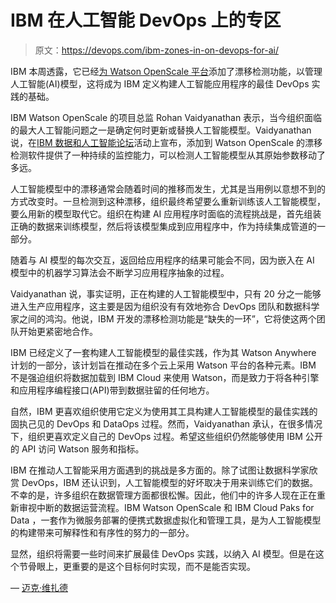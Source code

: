 # IBM 在人工智能 DevOps 上的专区

> 原文：<https://devops.com/ibm-zones-in-on-devops-for-ai/>

IBM 本周透露，它已经[为 Watson OpenScale 平台](https://newsroom.ibm.com/2019-10-21-IBM-Advances-Watson-Anywhere-with-New-Clients-and-Innovations-Designed-to-Make-it-Even-Easier-to-Scale-AI-Across-Any-Cloud)添加了漂移检测功能，以管理人工智能(AI)模型，这将成为 IBM 定义构建人工智能应用程序的最佳 DevOps 实践的基础。

IBM Watson OpenScale 的项目总监 Rohan Vaidyanathan 表示，当今组织面临的最大人工智能问题之一是确定何时更新或替换人工智能模型。Vaidyanathan 说，在[IBM 数据和人工智能论坛](https://www.ibm.com/events/F59U49ES)活动上宣布，添加到 Watson OpenScale 的漂移检测软件提供了一种持续的监控能力，可以检测人工智能模型从其原始参数移动了多远。

人工智能模型中的漂移通常会随着时间的推移而发生，尤其是当用例以意想不到的方式改变时。一旦检测到这种漂移，组织最终希望要么重新训练该人工智能模型，要么用新的模型取代它。组织在构建 AI 应用程序时面临的流程挑战是，首先组装正确的数据来训练模型，然后将该模型集成到应用程序中，作为持续集成管道的一部分。

随着与 AI 模型的每次交互，返回给应用程序的结果可能会不同，因为嵌入在 AI 模型中的机器学习算法会不断学习应用程序抽象的过程。

Vaidyanathan 说，事实证明，正在构建的人工智能模型中，只有 20 分之一能够进入生产应用程序，这主要是因为组织没有有效地弥合 DevOps 团队和数据科学家之间的鸿沟。他说，IBM 开发的漂移检测功能是“缺失的一环”，它将使这两个团队开始更紧密地合作。

IBM 已经定义了一套构建人工智能模型的最佳实践，作为其 Watson Anywhere 计划的一部分，该计划旨在推动在多个云上采用 Watson 平台的各种元素。IBM 不是强迫组织将数据加载到 IBM Cloud 来使用 Watson，而是致力于将各种引擎和应用程序编程接口(API)带到数据驻留的任何地方。

自然，IBM 更喜欢组织使用它定义为使用其工具构建人工智能模型的最佳实践的固执己见的 DevOps 和 DataOps 过程。然而，Vaidyanathan 承认，在很多情况下，组织更喜欢定义自己的 DevOps 过程。希望这些组织仍然能够使用 IBM 公开的 API 访问 Watson 服务和指标。

IBM 在推动人工智能采用方面遇到的挑战是多方面的。除了试图让数据科学家欣赏 DevOps，IBM 还认识到，人工智能模型的好坏取决于用来训练它们的数据。不幸的是，许多组织在数据管理方面都很松懈。因此，他们中的许多人现在正在重新审视中断的数据运营流程。IBM Watson OpenScale 和 IBM Cloud Paks for Data ，一套作为微服务部署的便携式数据虚拟化和管理工具，是为人工智能模型的构建带来可解释性和有序性的努力的一部分。

显然，组织将需要一些时间来扩展最佳 DevOps 实践，以纳入 AI 模型。但是在这个节骨眼上，更重要的是这个目标何时实现，而不是能否实现。

— [迈克·维扎德](https://devops.com/author/mike-vizard/)